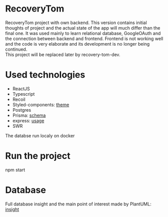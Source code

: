 # RecoveryTom
RecoveryTom project with own backend.
This version contains initial thoughts of project and the actual state of the app will much differ than the final one.
It was used mainly to learn relational database, GoogleOAuth and the connection between backend and frontend.
Frontend is not working well and the code is very elaborate and its development is no longer being continued. \
This project will be replaced later by recovery-tom-dev.

# Used technologies
- ReactJS
- Typescript
- Recoil
- Styled-components: [theme](https://github.com/TomasJanecka/RecoveryTom/blob/main/recovery-app/src/theme/Theme.tsx)
- Postgres
- Prisma: [schema](https://github.com/TomasJanecka/RecoveryTom/blob/main/server/prisma/schema.prisma)
- express: [usage](https://github.com/TomasJanecka/RecoveryTom/blob/main/server/api/routes/user.ts)
- SWR

The databse run localy on docker

# Run the project
npm start

# Database
Full database insight and the main point of interest made by PlantUML: [insight](https://github.com/TomasJanecka/RecoveryTom/blob/main/database/database-full.png)
